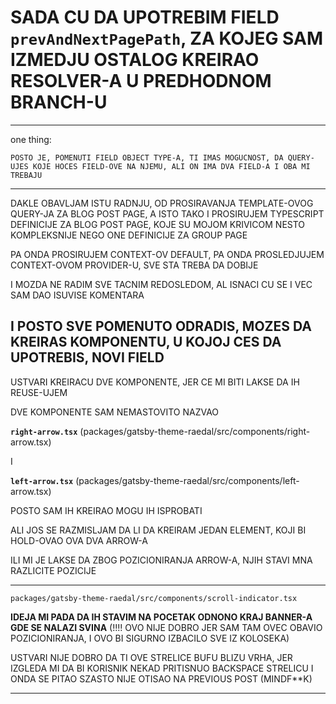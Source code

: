 # SADA CU DA UPOTREBIM FIELD `prevAndNextPagePath`, ZA KOJEG SAM IZMEDJU OSTALOG KREIRAO RESOLVER-A U PREDHODNOM BRANCH-U

***

one thing:

`POSTO JE, POMENUTI FIELD OBJECT TYPE-A, TI IMAS MOGUCNOST, DA QUERY-UJES KOJE HOCES FIELD-OVE NA NJEMU, ALI ON IMA DVA FIELD-A I OBA MI TREBAJU` 

***

DAKLE OBAVLJAM ISTU RADNJU, OD PROSIRAVANJA TEMPLATE-OVOG QUERY-JA ZA BLOG POST PAGE, A ISTO TAKO I PROSIRUJEM TYPESCRIPT DEFINICIJE ZA BLOG POST PAGE, KOJE SU MOJOM KRIVICOM NESTO KOMPLEKSNIJE NEGO ONE DEFINICIJE ZA GROUP PAGE

PA ONDA PROSIRUJEM CONTEXT-OV DEFAULT, PA ONDA PROSLEDJUJEM CONTEXT-OVOM PROVIDER-U, SVE STA TREBA DA DOBIJE

I MOZDA NE RADIM SVE TACNIM REDOSLEDOM, AL ISNACI CU SE I VEC SAM DAO ISUVISE KOMENTARA

## I POSTO SVE POMENUTO ODRADIS, MOZES DA KREIRAS KOMPONENTU, U KOJOJ CES DA UPOTREBIS, NOVI FIELD

USTVARI KREIRACU DVE KOMPONENTE, JER CE MI BITI LAKSE DA IH REUSE-UJEM

DVE KOMPONENTE SAM NEMASTOVITO NAZVAO

**`right-arrow.tsx`** (packages/gatsby-theme-raedal/src/components/right-arrow.tsx)

I

**`left-arrow.tsx`** (packages/gatsby-theme-raedal/src/components/left-arrow.tsx)

POSTO SAM IH KREIRAO MOGU IH ISPROBATI

ALI JOS SE RAZMISLJAM DA LI DA KREIRAM JEDAN ELEMENT, KOJI BI HOLD-OVAO OVA DVA ARROW-A

ILI MI JE LAKSE DA ZBOG POZICIONIRANJA ARROW-A, NJIH STAVI MNA RAZLICITE POZICIJE

***

`packages/gatsby-theme-raedal/src/components/scroll-indicator.tsx`

**IDEJA MI PADA DA IH STAVIM NA POCETAK ODNONO KRAJ BANNER-A GDE SE NALAZI SVINA** (!!!! OVO NIJE DOBRO JER SAM TAM OVEC OBAVIO POZICIONIRANJA, I OVO BI SIGURNO IZBACILO SVE IZ KOLOSEKA)

USTVARI NIJE DOBRO DA TI OVE STRELICE BUFU BLIZU VRHA, JER IZGLEDA MI DA BI KORISNIK NEKAD PRITISNUO BACKSPACE STRELICU I ONDA SE PITAO SZASTO NIJE OTISAO NA PREVIOUS POST (MINDF**K)

***
